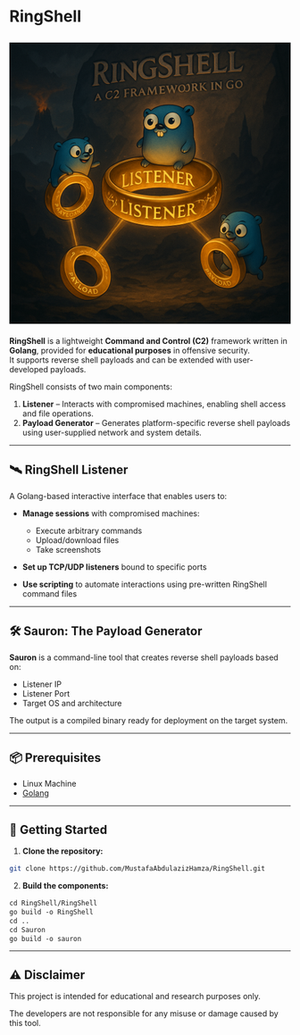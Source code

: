 # RingShell
![RingShell](https://github.com/MustafaAbdulazizHamza/RingShell/blob/main/ringShell.png)
---

**RingShell** is a lightweight **Command and Control (C2)** framework written in **Golang**, provided for **educational purposes** in offensive security.  
It supports reverse shell payloads and can be extended with user-developed payloads.

RingShell consists of two main components:

1. **Listener** – Interacts with compromised machines, enabling shell access and file operations.
2. **Payload Generator** – Generates platform-specific reverse shell payloads using user-supplied network and system details.

---

## 🛰️ RingShell Listener

A Golang-based interactive interface that enables users to:

- **Manage sessions** with compromised machines:
  - Execute arbitrary commands
  - Upload/download files
  - Take screenshots

- **Set up TCP/UDP listeners** bound to specific ports

- **Use scripting** to automate interactions using pre-written RingShell command files

---

## 🛠️ Sauron: The Payload Generator

**Sauron** is a command-line tool that creates reverse shell payloads based on:

- Listener IP 
- Listener Port
- Target OS and architecture

The output is a compiled binary ready for deployment on the target system.

---

## 📦 Prerequisites
- Linux Machine
- [Golang](https://golang.org/dl/)

---

## 🚀 Getting Started

1. **Clone the repository:**

```bash
git clone https://github.com/MustafaAbdulazizHamza/RingShell.git
```
2. **Build the components:**
```
cd RingShell/RingShell
go build -o RingShell
cd ..
cd Sauron
go build -o sauron
```
---
## ⚠️ Disclaimer
This project is intended for educational and research purposes only.

The developers are not responsible for any misuse or damage caused by this tool.
